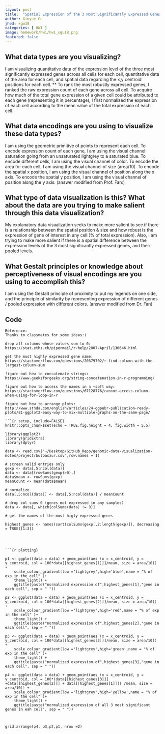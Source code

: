 ```yaml
---
layout: post
title:  "Spatial Expression of the 3 Most Significantly Expressed Genes in All Cells"
author: Xinyue Gu
jhed: xgu18
categories: [ HW1 ]
image: homework/hw1/hw1_xgu18.png
featured: false
---
```


## What data types are you visualizing?
I am visualizing quantitative data of the expression level of the three most significantly expressed genes across all cells for each cell, quantitative data of the area for each cell, and spatial data regarding the x,y centroid positions for each cell. 
** To rank the most robustly expressed genes, I ranked the raw expression count of each gene across all cell. To acquire how much of the total gene expression of a given cell could be attributed to each gene (representing it in percentage), I first normalized the expression of each cell according to the mean value of the total expression of each cell.

## What data encodings are you using to visualize these data types?
I am using the geometric primitive of points to represent each cell. 
To encode expression count of each gene, I am using the visual channel saturation going from an unsaturated lightgrey to a saturated blue.
To encode different cells, I am using the visual channel of color.
To encode the area for each cell, I am using the visual channel of size (area/10). 
To encode the spatial x position, I am using the visual channel of position along the x axis. 
To encode the spatial y position, I am using the visual channel of position along the y axis. 
(answer modified from Prof. Fan:)

## What type of data visualization is this? What about the data are you trying to make salient through this data visualization? 
My explanatory data visualization seeks to make more salient to see if there is a relationship between the spatial position & size and how robust is the expression of gene of interest in any cell (% of total expression). Also, I am trying to make more salient if there is a spatial difference between the expression levels of the 3 most significantly expressed genes, and their pooled levels.

## What Gestalt principles or knowledge about perceptiveness of visual encodings are you using to accomplish this?
I am using the Gestalt principle of proximity to put my legends on one side, and the principle of similarity by representing expression of different genes / pooled expression with different colors. 
(answer modified from Dr. Fan)

## Code

```{r}
Reference:
Thanks to classmates for some ideas:)

drop all columns whose values sum to 0: https://stat.ethz.ch/pipermail/r-help/2007-April/130646.html 

get the most highly expressed gene name:
https://stackoverflow.com/questions/20679702/r-find-column-with-the-largest-column-sum

figure out how to concatenate strings:
https://www.geeksforgeeks.org/string-concatenation-in-r-programming/

figure out how to access the names in a ~soft way:
https://stackoverflow.com/questions/67128776/cannot-access-column-when-using-for-loop-in-r

figure out how to arrange plots:
http://www.sthda.com/english/articles/24-ggpubr-publication-ready-plots/81-ggplot2-easy-way-to-mix-multiple-graphs-on-the-same-page/

```{r setup, include=FALSE}
knitr::opts_chunk$set(echo = TRUE,fig.height = 4, fig.width = 5.5)

library(ggplot2)
library(gridExtra)
library(dplyr)

data <- read.csv("~/Desktop/GitHub_Repo/genomic-data-visualization-notes/project/bulbasaur.csv",row.names = 1)

# screen valid entries only 
gexp <- data[,5:ncol(data)]
data <- data[(rowSums(gexp)>0),]
data$mean <- rowSums(gexp)
meanCount <- mean(data$mean)

# normalize
data[,5:ncol(data)] <- data[,5:ncol(data)] / meanCount 

# drop col sums 0 (genes not expressed in any samples)
data <- data[, which(colSums(data) != 0)] 

# get the names of the most higly expressed genes 

highest_genes <- names(sort(colSums(gexp[,2:length(gexp)]), decreasing = TRUE)[1:3])




```{r plotting}

p1 <- ggplot(data = data) + geom_point(aes (x = x_centroid, y = y_centroid, col = 100*data[[highest_genes[1]]]/mean, size = area/10)) + 
    scale_colour_gradient(low ='lightgrey',high='blue',name = "% of exp in the cell" )+ 
    theme_light() + 
    ggtitle(paste("normalized expression of",highest_genes[1],"gene in each cell", sep = " "))

p2 <- ggplot(data = data) + geom_point(aes (x = x_centroid, y = y_centroid, col = 100*data[[highest_genes[2]]]/mean, size = area/10)) + 
    scale_colour_gradient(low ='lightgrey',high='red',name = "% of exp in the cell" )+ 
    theme_light() + 
    ggtitle(paste("normalized expression of",highest_genes[2],"gene in each cell", sep = " "))

p3 <- ggplot(data = data) + geom_point(aes (x = x_centroid, y = y_centroid, col = 100*data[[highest_genes[3]]]/mean, size = area/10)) + 
    scale_colour_gradient(low ='lightgrey',high='green',name = "% of exp in the cell" )+ 
    theme_light() + 
    ggtitle(paste("normalized expression of",highest_genes[3],"gene in each cell", sep = " "))

p4 <- ggplot(data = data) + geom_point(aes (x = x_centroid, y = y_centroid, col = 100*(data[[highest_genes[3]]] +data[[highest_genes[2]]] + data[[highest_genes[1]]]) /mean, size = area/10)) + 
    scale_colour_gradient(low ='lightgrey',high='yellow',name = "% of exp in the cell" )+ 
    theme_light() + 
    ggtitle(paste("normalized expression of all 3 most significant genes in eah cell", sep = " "))



grid.arrange(p4, p3,p2,p1, nrow =2)

```


